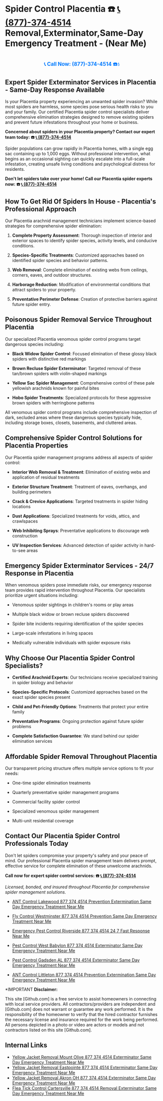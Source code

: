 # Spider Control Placentia ☎️ [📞 (877)-374-4514](https://pest-control-4514.netlify.app) Removal,Exterminator,Same-Day Emergency Treatment - (Near Me)
# 

<p align="center" style="font-size: 1.2em; font-weight: bold; margin: 20px 0;">
  <a href="https://pest-control-4514.netlify.app" target="_blank" style="color: #007BFF; text-decoration: none;">📞 Call Now: (877)-374-4514 ☎️💧</a>
</p>

## Expert Spider Exterminator Services in Placentia - Same-Day Response Available

Is your Placentia property experiencing an unwanted spider invasion? While most spiders are harmless, some species pose serious health risks to you and your family. Our certified Placentia spider control specialists deliver comprehensive elimination strategies designed to remove existing spiders and prevent future infestations throughout your home or business.

**Concerned about spiders in your Placentia property? Contact our expert team today: ☎️ [📞 (877)-374-4514](https://pest-control-4514.netlify.app)**

Spider populations can grow rapidly in Placentia homes, with a single egg sac containing up to 1,000 eggs. Without professional intervention, what begins as an occasional sighting can quickly escalate into a full-scale infestation, creating unsafe living conditions and psychological distress for residents.

**Don't let spiders take over your home! Call our Placentia spider experts now: ☎️ [📞 (877)-374-4514](https://pest-control-4514.netlify.app)**

## How To Get Rid Of Spiders In House - Placentia's Professional Approach

Our Placentia arachnid management technicians implement science-based strategies for comprehensive spider elimination:

1. **Complete Property Assessment**: Thorough inspection of interior and exterior spaces to identify spider species, activity levels, and conducive conditions.

2. **Species-Specific Treatments**: Customized approaches based on identified spider species and behavior patterns.

3. **Web Removal**: Complete elimination of existing webs from ceilings, corners, eaves, and outdoor structures.

4. **Harborage Reduction**: Modification of environmental conditions that attract spiders to your property.

5. **Preventative Perimeter Defense**: Creation of protective barriers against future spider entry.

## Poisonous Spider Removal Service Throughout Placentia

Our specialized Placentia venomous spider control programs target dangerous species including:

- **Black Widow Spider Control**: Focused elimination of these glossy black spiders with distinctive red markings

- **Brown Recluse Spider Exterminator**: Targeted removal of these tan/brown spiders with violin-shaped markings

- **Yellow Sac Spider Management**: Comprehensive control of these pale yellowish arachnids known for painful bites

- **Hobo Spider Treatments**: Specialized protocols for these aggressive brown spiders with herringbone patterns

All venomous spider control programs include comprehensive inspection of dark, secluded areas where these dangerous species typically hide, including storage boxes, closets, basements, and cluttered areas.

## Comprehensive Spider Control Solutions for Placentia Properties

Our Placentia spider management programs address all aspects of spider control:

- **Interior Web Removal & Treatment**: Elimination of existing webs and application of residual treatments

- **Exterior Structure Treatment**: Treatment of eaves, overhangs, and building perimeters

- **Crack & Crevice Applications**: Targeted treatments in spider hiding locations

- **Dust Applications**: Specialized treatments for voids, attics, and crawlspaces

- **Web Inhibiting Sprays**: Preventative applications to discourage web construction

- **UV Inspection Services**: Advanced detection of spider activity in hard-to-see areas

## Emergency Spider Exterminator Services - 24/7 Response in Placentia

When venomous spiders pose immediate risks, our emergency response team provides rapid intervention throughout Placentia. Our specialists prioritize urgent situations including:

- Venomous spider sightings in children's rooms or play areas

- Multiple black widow or brown recluse spiders discovered

- Spider bite incidents requiring identification of the spider species

- Large-scale infestations in living spaces

- Medically vulnerable individuals with spider exposure risks

## Why Choose Our Placentia Spider Control Specialists?

- **Certified Arachnid Experts**: Our technicians receive specialized training in spider biology and behavior

- **Species-Specific Protocols**: Customized approaches based on the exact spider species present

- **Child and Pet-Friendly Options**: Treatments that protect your entire family

- **Preventative Programs**: Ongoing protection against future spider problems

- **Complete Satisfaction Guarantee**: We stand behind our spider elimination services

## Affordable Spider Removal Throughout Placentia

Our transparent pricing structure offers multiple service options to fit your needs:

- One-time spider elimination treatments

- Quarterly preventative spider management programs

- Commercial facility spider control

- Specialized venomous spider management

- Multi-unit residential coverage

## Contact Our Placentia Spider Control Professionals Today

Don't let spiders compromise your property's safety and your peace of mind. Our professional Placentia spider management team delivers prompt, effective service for complete elimination of these unwelcome arachnids.

**Call now for expert spider control services: ☎️ [📞 (877)-374-4514](https://pest-control-4514.netlify.app)**

*Licensed, bonded, and insured throughout Placentia for comprehensive spider management solutions.*


- [ANT Control Lakewood 877 374 4514 Prevention Extermination Same Day Emergency Treatment Near Me](https://github.com/allyoucaneatsushiin/pest-control/blob/main/ANT-Control-Lakewood-877-374-4514-Prevention-Extermination-Same-Day-Emergency-Treatment-Near-Me.md)
- [Fly Control Westminster 877 374 4514 Prevention Same Day Emergency Treatment Near Me](https://github.com/allyoucaneatsushiin/pest-control/blob/main/Fly-Control-Westminster-877-374-4514-Prevention-Same-Day-Emergency-Treatment-Near-Me.md)
- [Emergency Pest Control Riverside 877 374 4514 24 7 Fast Response Near Me](https://github.com/allyoucaneatsushiin/pest-control/blob/main/Emergency-Pest-Control-Riverside-877-374-4514-24-7-Fast-Response-Near-Me.md)


- [Pest Control West Babylon 877 374 4514 Exterminator Same Day Emergency Treatment Near Me](https://github.com/allyoucaneatsushiin/pest-control/blob/main/Pest-Control-West-Babylon-877-374-4514-Exterminator-Same-Day-Emergency-Treatment-Near-Me.md)
- [Pest Control Gadsden AL 877 374 4514 Exterminator Same Day Emergency Treatment Near Me](https://github.com/allyoucaneatsushiin/pest-control/blob/main/Pest-Control-Gadsden-AL-877-374-4514-Exterminator-Same-Day-Emergency-Treatment-Near-Me.md)
- [ANT Control Littleton 877 374 4514 Prevention Extermination Same Day Emergency Treatment Near Me](https://github.com/allyoucaneatsushiin/pest-control/blob/main/ANT-Control-Littleton-877-374-4514-Prevention-Extermination-Same-Day-Emergency-Treatment-Near-Me.md)


*IMPORTANT **Disclaimer:**  

This site [Github.com] is a free service to assist homeowners in connecting with local service providers. All contractors/providers are independent and [Github.com] does not warrant or guarantee any work performed. It is the responsibility of the homeowner to verify that the hired contractor furnishes the necessary license and insurance required for the work being performed. All persons depicted in a photo or video are actors or models and not contractors listed on this site [Github.com].


## Internal Links
- [Yellow Jacket Removal Mount Olive 877 374 4514 Exterminator Same Day Emergency Treatment Near Me](https://github.com/allyoucaneatsushiin/pest-control/blob/main/Yellow-Jacket-Removal-Mount-Olive-877-374-4514-Exterminator-Same-Day-Emergency-Treatment-Near-Me.md)
- [Yellow Jacket Removal Eastpointe 877 374 4514 Exterminator Same Day Emergency Treatment Near Me](https://github.com/allyoucaneatsushiin/pest-control/blob/main/Yellow-Jacket-Removal-Eastpointe-877-374-4514-Exterminator-Same-Day-Emergency-Treatment-Near-Me.md)
- [Yellow Jacket Removal Akron OH 877 374 4514 Exterminator Same Day Emergency Treatment Near Me](https://github.com/allyoucaneatsushiin/pest-control/blob/main/Yellow-Jacket-Removal-Akron-OH-877-374-4514-Exterminator-Same-Day-Emergency-Treatment-Near-Me.md)
- [Flea Tick Control Cartersville 877 374 4514 Removal Exterminator Same Day Emergency Treatment Near Me](https://github.com/allyoucaneatsushiin/pest-control/blob/main/Flea-Tick-Control-Cartersville-877-374-4514-Removal-Exterminator-Same-Day-Emergency-Treatment-Near-Me.md)
